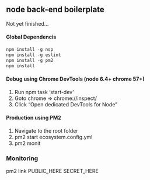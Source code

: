 ## node back-end boilerplate
Not yet finished...

#### Global Dependencis
```javascript
npm install -g nsp
npm install -g eslint
npm install -g pm2
npm install
```

#### Debug using Chrome DevTools (node 6.4+ chrome 57+)
1. Run npm task ‘start-dev’
2. Goto chrome => chrome://inspect/
3. Click “Open dedicated DevTools for Node”

#### Production using PM2
1. Navigate to the root folder
2. pm2 start ecosystem.config.yml
3. pm2 monit

### Monitoring 
pm2 link PUBLIC_HERE SECRET_HERE



